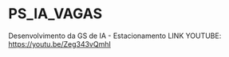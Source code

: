 # PS_IA_VAGAS
Desenvolvimento da GS de IA - Estacionamento
LINK YOUTUBE: https://youtu.be/Zeg343vQmhI

